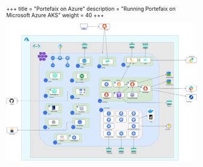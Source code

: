 +++
title = "Portefaix on Azure"
description = "Running Portefaix on Microsoft Azure AKS"
weight = 40
+++

<img src="/docs/images/portefaix-azure.png"
 alt="Portefaix components"
 class="mt-3 mb-3 border border-info rounded">
